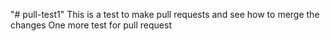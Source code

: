 "# pull-test1" 
This is a test to make pull requests and see how to merge the changes
One more test for pull request